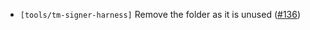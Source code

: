 - `[tools/tm-signer-harness]` Remove the folder as it is unused
  ([\#136](https://github.com/KYVENetwork/cometbft/v37/issues/136))
